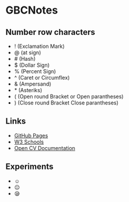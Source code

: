 # GBCNotes

## Number row characters
- ! (Exclamation Mark)
- @ (at sign)
- \# (Hash)
- $ (Dollar Sign)
- % (Percent Sign)
- ^ (Caret or Circumflex)
- & (Ampersand)
- \* (Asteriks)
- ( (Open round Bracket or Open parantheses)
- ) (Close round Bracket Close parantheses)

## Links
  - [GitHub Pages](https://pages.github.com/)
  - [W3 Schools](https://www.w3schools.com/)
  - [Open CV Documentation](https://opencv.org)

## Experiments
- ☺️
- 😐
- 😪
